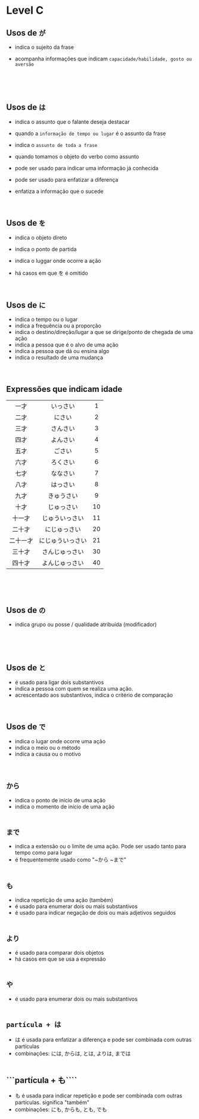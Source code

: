 # Level C


## Usos de ```が```
- indica o sujeito da frase

- acompanha informações que indicam ```capacidade/habilidade, gosto ou aversão```

<br><br><br>


## Usos de ```は```
- indica o assunto que o falante deseja destacar

- quando a ```informação de tempo ou lugar``` é o assunto da frase

- indica o ```assunto de toda a frase```

- quando tomamos o objeto do verbo como assunto

- pode ser usado para indicar uma informação já conhecida

- pode ser usado para enfatizar a diferença

- enfatiza a informação que o sucede
<br><br><br>


## Usos de ```を```
- indica o objeto direto

- indica o ponto de partida

- indica o luggar onde ocorre a ação

- há casos em que を é omitido
<br><br><br>


## Usos de ```に```
- indica o tempo ou o lugar
- indica a frequência ou a proporção
- indica o destino/direção/lugar a que se dirige/ponto de chegada de uma ação
- indica a pessoa que é o alvo de uma ação
- indica a pessoa que dá ou ensina algo
- indica o resultado de uma mudança
<br><br><br>


## Expressões que indicam idade

|   |   |   |
|:---:|:---:|:---:|
| 一才 | いっさい | 1 |
| 二才 | にさい | 2 |
| 三才 | さんさい | 3 |
| 四才 | よんさい | 4 |
| 五才 | ごさい | 5 |
| 六才 | ろくさい | 6 |
| 七才 | ななさい | 7 |
| 八才 | はっさい | 8 |
| 九才 | きゅうさい | 9 |
| 十才 | じゅっさい | 10 |
| 十一才 | じゅういっさい | 11 |
| 二十才 | にじゅっさい | 20 |
| 二十一才 | にじゅういっさい | 21 |
| 三十才 | さんじゅっさい | 30 |
| 四十才 | よんじゅっさい  | 40 |

<br><br><br>



## Usos de ```の```
- indica grupo ou posse / qualidade atribuída (modificador)

<br><br><br>



## Usos de ```と```
- é usado para ligar dois substantivos
- indica a pessoa com quem se realiza uma ação.
- acrescentado aos substantivos, indica o critério de comparação
<br><br><br>



## Usos de ```で```
- indica o lugar onde ocorre uma ação
- indica o meio ou o método
- indica a causa ou o motivo
<br><br><br>


## ```から```
- indica o ponto de início de uma ação
- indica o momento de início de uma ação
<br><br>


## ```まで```
- indica a extensão ou o limite de uma ação. Pode ser usado tanto para tempo como para lugar
- é frequentemente usado como "~から ~まで"
<br><br>


## ```も```
- indica repetição de uma ação (também)
- é usado para enumerar dois ou mais substantivos
- é usado para indicar negação de dois ou mais adjetivos seguidos
<br><br>


## ```より```
- é usado para comparar dois objetos
- há casos em que se usa a expressão
<br><br>


## ```や```
- é usado para enumerar dois ou mais substantivos
<br><br>


## ```partícula + は```
- は é usada para enfatizar a diferença e pode ser combinada com outras partículas
- combinações: には, からは, とは, よりは, までは
<br><br>


## ```partícula + も````
- も é usada para indicar repetição e pode ser combinada com outras partículas. significa "também"
- combinações: にも, からも, とも, でも